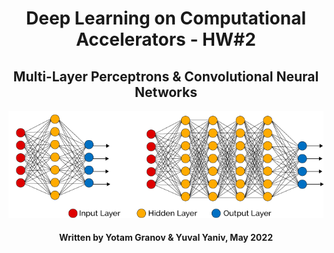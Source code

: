 <h1 align="center">
  Deep Learning on Computational Accelerators - HW#2
</h1>
<h2 align="center">
  Multi-Layer Perceptrons & Convolutional Neural Networks
</h2>
<p align="center">
  <img src="https://github.com/Yomaster10/Deep-Learning-HW-2/blob/main/imgs/mlp.png">
</p>
<h4 align="center">
  Written by Yotam Granov & Yuval Yaniv, May 2022
</h4>
